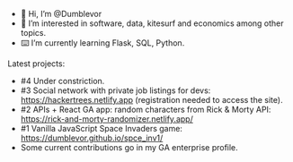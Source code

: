 - 👋 Hi, I’m @Dumblevor
- 🤔 I’m interested in software, data, kitesurf and economics among other topics. 
- ⌨️ I’m currently learning Flask, SQL, Python.  

Latest projects:
- #4 Under constriction.
- #3 Social network with private job listings for devs: https://hackertrees.netlify.app (registration needed to access the site).
- #2 APIs + React GA app: random characters from Rick & Morty API: https://rick-and-morty-randomizer.netlify.app/
- #1 Vanilla JavaScript Space Invaders game: https://dumblevor.github.io/spce_inv1/
- Some current contributions go in my GA enterprise profile.


<!---
Dumblevor/Dumblevor is a ✨ special ✨ repository because its `README.md` (this file) appears on your GitHub profile.
You can click the Preview link to take a look at your changes.
--->
